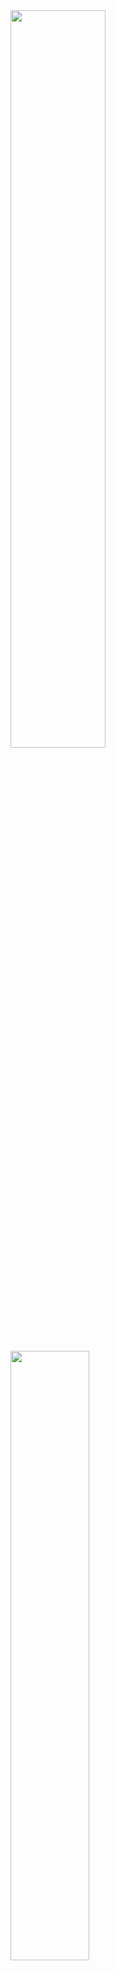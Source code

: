

<img width=55% src = "https://media.geeksforgeeks.org/wp-content/cdn-uploads/Linear-Search.png" />
<img width=50% src ="https://media.geeksforgeeks.org/wp-content/cdn-uploads/20221121132716/BinarySearch.png" />

# <p align=center> `C - Search Algorithms` </p>

## <p align=center> `Project's obejectives` </p>
Be able to explain:
- What is a search algorithm
- What is a linear search
- What is a binary search
- What is the best search algorithm to use depending on your needs

## <p align=center>`Tasks`</p>
### <p align=center>`0. Linear search`</p>
### <p align=center>`1. Binary search`</p>
### <p align=center>`2. Big O #0`</p>
### <p align=center>`3. Big O #1`</p>
### <p align=center>`4. Big O #2`</p>
### <p align=center>`5. Big O #3`</p>
### <p align=center>`6. Big O #4`</p>

## <p align=right>`Score: 100/100`</p>
